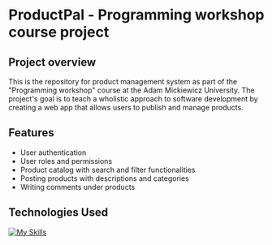 # ProductPal - Programming workshop course project

## Project overview

This is the repository for product management system as part of the "Programming workshop" course at the Adam Mickiewicz University. The project's goal is to teach a wholistic approach to software development by creating a web app that allows users to publish and manage products.

## Features

- User authentication
- User roles and permissions
- Product catalog with search and filter functionalities
- Posting products with descriptions and categories
- Writing comments under products

## Technologies Used

[![My Skills](https://skillicons.dev/icons?i=react,typescript,tailwind,firebase,git,github&theme=dark)](https://skillicons.dev)

